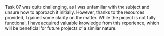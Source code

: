 Task 07 was quite challenging, as I was unfamiliar with the subject and unsure how to approach it initially. However, thanks to the resources provided, I gained some clarity on the matter. While the project is not fully functional, I have acquired valuable knowledge from this experience, which will be beneficial for future projects of a similar nature.
